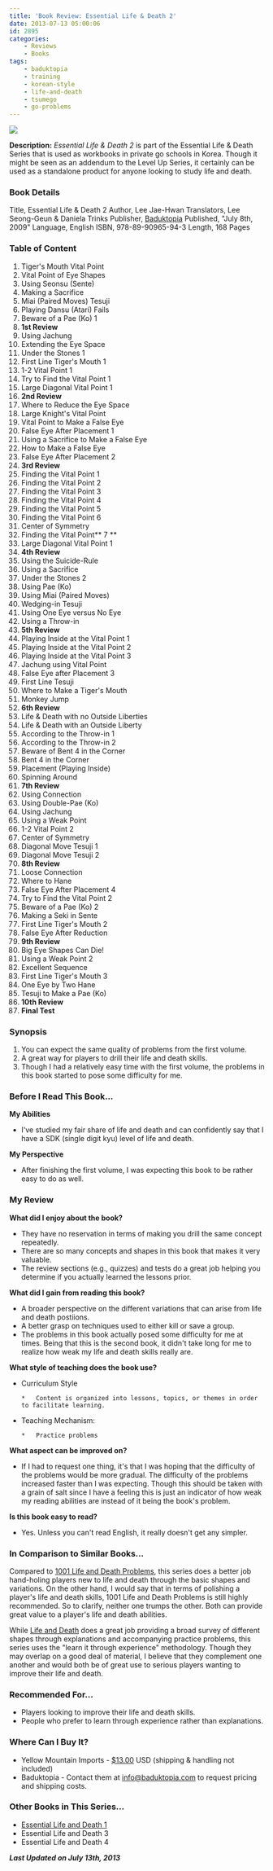 ```yaml
---
title: 'Book Review: Essential Life & Death 2'
date: 2013-07-13 05:00:06
id: 2895
categories:
	- Reviews
	- Books
tags:
	- baduktopia
	- training
	- korean-style
	- life-and-death
	- tsumego
	- go-problems
---
```


![](/images/2013/06/eldv2cover.jpg)

**Description:** _Essential Life &amp; Death 2_ is part of the Essential Life &amp; Death Series that is used as workbooks in private go schools in Korea. Though it might be seen as an addendum to the Level Up Series, it certainly can be used as a standalone product for anyone looking to study life and death.

<!--more-->

### Book Details

Title, Essential Life &amp; Death 2
Author, Lee Jae-Hwan
Translators, Lee Seong-Geun &amp; Daniela Trinks
Publisher, [Baduktopia](http://www.baduktopia.com)
Published, "July 8th, 2009"
Language, English
ISBN, 978-89-90965-94-3
Length, 168 Pages

### Table of Content

1.  Tiger's Mouth Vital Point
2.  Vital Point of Eye Shapes
3.  Using Seonsu (Sente)
4.  Making a Sacrifice
5.  Miai (Paired Moves) Tesuji
6.  Playing Dansu (Atari) Fails
7.  Beware of a Pae (Ko) 1
8.  **1st Review**
9.  Using Jachung
10.  Extending the Eye Space
11.  Under the Stones 1
12.  First Line Tiger's Mouth 1
13.  1-2 Vital Point 1
14.  Try to Find the Vital Point 1
15.  Large Diagonal Vital Point 1
16.  **2nd Review**
17.  Where to Reduce the Eye Space
18.  Large Knight's Vital Point
19.  Vital Point to Make a False Eye
20.  False Eye After Placement 1
21.  Using a Sacrifice to Make a False Eye
22.  How to Make a False Eye
23.  False Eye After Placement 2
24.  **3rd Review**
25.  Finding the Vital Point 1
26.  Finding the Vital Point 2
27.  Finding the Vital Point 3
28.  Finding the Vital Point 4
29.  Finding the Vital Point 5
30.  Finding the Vital Point 6
31.  Center of Symmetry
32.  Finding the Vital Point** 7 **
33.  Large Diagonal Vital Point 1
34.  **4th Review**
35.  Using the Suicide-Rule
36.  Using a Sacrifice
37.  Under the Stones 2
38.  Using Pae (Ko)
39.  Using Miai (Paired Moves)
40.  Wedging-in Tesuji
41.  Using One Eye versus No Eye
42.  Using a Throw-in
43.  **5th Review**
44.  Playing Inside at the Vital Point 1
45.  Playing Inside at the Vital Point 2
46.  Playing Inside at the Vital Point 3
47.  Jachung using Vital Point
48.  False Eye after Placement 3
49.  First Line Tesuji
50.  Where to Make a Tiger's Mouth
51.  Monkey Jump
52.  **6th Review**
53.  Life &amp; Death with no Outside Liberties
54.  Life &amp; Death with an Outside Liberty
55.  According to the Throw-in 1
56.  According to the Throw-in 2
57.  Beware of Bent 4 in the Corner
58.  Bent 4 in the Corner
59.  Placement (Playing Inside)
60.  Spinning Around
61.  **7th Review**
62.  Using Connection
63.  Using Double-Pae (Ko)
64.  Using Jachung
65.  Using a Weak Point
66.  1-2 Vital Point 2
67.  Center of Symmetry
68.  Diagonal Move Tesuji 1
69.  Diagonal Move Tesuji 2
70.  **8th Review**
71.  Loose Connection
72.  Where to Hane
73.  False Eye After Placement 4
74.  Try to Find the Vital Point 2
75.  Beware of a Pae (Ko) 2
76.  Making a Seki in Sente
77.  First Line Tiger's Mouth 2
78.  False Eye After Reduction
79.  **9th Review**
80.  Big Eye Shapes Can Die!
81.  Using a Weak Point 2
82.  Excellent Sequence
83.  First Line Tiger's Mouth 3
84.  One Eye by Two Hane
85.  Tesuji to Make a Pae (Ko)
86.  **10th Review**
87.  **Final Test**

### Synopsis

1.  You can expect the same quality of problems from the first volume.
2.  A great way for players to drill their life and death skills.
3.  Though I had a relatively easy time with the first volume, the problems in this book started to pose some difficulty for me.

### Before I Read This Book...

**My Abilities**

*   I've studied my fair share of life and death and can confidently say that I have a SDK (single digit kyu) level of life and death.

**My Perspective**

*   After finishing the first volume, I was expecting this book to be rather easy to do as well.

### My Review

**What did I enjoy about the book?**

*   They have no reservation in terms of making you drill the same concept repeatedly.
*   There are so many concepts and shapes in this book that makes it very valuable.
*   The review sections (e.g., quizzes) and tests do a great job helping you determine if you actually learned the lessons prior.

**What did I gain from reading this book?**

*   A broader perspective on the different variations that can arise from life and death postiions.
*   A better grasp on techniques used to either kill or save a group.
*   The problems in this book actually posed some difficulty for me at times. Being that this is the second book, it didn't take long for me to realize how weak my life and death skills really are.

**What style of teaching does the book use?**

*   Curriculum Style

		*   Content is organized into lessons, topics, or themes in order to facilitate learning.

*   Teaching Mechanism:

		*   Practice problems

**What aspect can be improved on?**

*   If I had to request one thing, it's that I was hoping that the difficulty of the problems would be more gradual. The difficulty of the problems increased faster than I was expecting. Though this should be taken with a grain of salt since I have a feeling this is just an indicator of how weak my reading abilities are instead of it being the book's problem.

**Is this book easy to read?**

*   Yes. Unless you can't read English, it really doesn't get any simpler.

### In Comparison to Similar Books...

Compared to [1001 Life and Death Problems](http://www.bengozen.com/book-review-1001-life-and-death-problems/ "Book Review: 1001 Life and Death Problems"), this series does a better job hand-holing players new to life and death through the basic shapes and variations. On the other hand, I would say that in terms of polishing a player's life and death skills, 1001 Life and Death Problems is still highly recommended. So to clarify, neither one trumps the other. Both can provide great value to a player's life and death abilities.

While [Life and Death](http://www.bengozen.com/book-review-life-and-death/ "Book Review: Life and Death") does a great job providing a broad survey of different shapes through explanations and accompanying practice problems, this series uses the "learn it through experience" methodology. Though they may overlap on a good deal of material, I believe that they complement one another and would both be of great use to serious players wanting to improve their life and death.

### Recommended For...

*   Players looking to improve their life and death skills.
*   People who prefer to learn through experience rather than explanations.

### Where Can I Buy It?

*   Yellow Mountain Imports - [$13.00](https://www.ymimports.com/p-1414-essential-life-death-2-10-5-kyu.aspx#.UeAJdkGvPzw "Yellow Mountain Import Purchase Link") USD (shipping &amp; handling not included)
*   Baduktopia - Contact them at info@baduktopia.com to request pricing and shipping costs.

### Other Books in This Series...

*   [Essential Life and Death 1](http://www.bengozen.com/book-review-essential-life-death-1/ "Book Review: Essential Life &amp; Death 1")
*   Essential Life and Death 3
*   Essential Life and Death 4

_**Last Updated on July 13th, 2013**_

